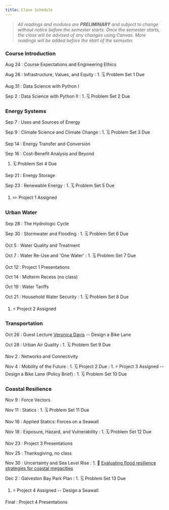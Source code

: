 ```yaml
---
title: Class Schedule
---
```


> *All readings and modules are **PRELIMINARY** and subject to change without notice before the semester starts. Once the semester starts, the class will be advised of any changes using Canvas. More readings will be added before the start of the semseter.*

### Course Introduction

Aug 24
: Course Expectations and Engineering Ethics

Aug 26
: Infrastructure, Values, and Equity
: 1. 🗓 Problem Set 1 Due

Aug 31
: Data Science with Python I

Sep 2
: Data Science with Python II
: 1. 🗓 Problem Set 2 Due

### Energy Systems

Sep 7
: Uses and Sources of Energy

Sep 9
: Climate Science and Climate Change
: 1. 🗓 Problem Set 3 Due

Sep 14
: Energy Transfer and Conversion

Sep 16
: Cost-Benefit Analysis and Beyond
  1. 🗓 Problem Set 4 Due

Sep 21
: Energy Storage

Sep 23
: Renewable Energy
: 1. 🗓 Problem Set 5 Due
  1. ✏️ Project 1 Assigned

### Urban Water

Sep 28
: The Hydrologic Cycle

Sep 30
: Stormwater and Flooding
: 1. 🗓 Problem Set 6 Due

Oct 5
: Water Quality and Treatment

Oct 7
: Water Re-Use and 'One Water'
: 1. 🗓 Problem Set 7 Due

Oct 12
: Project 1 Presentations

Oct 14
: Midterm Recess (no class)

Oct 19
: Water Tariffs

Oct 21
: Household Water Security
: 1. 🗓 Problem Set 8 Due
  1. ⚡️ Project 2 Assigned

### Transportation

Oct 26
: Guest Lecture [Veronica Davis](https://www.linkedin.com/in/veronicaodavis/) -- Design a Bike Lane

Oct 28
: Urban Air Quality
: 1. 🗓 Problem Set 9 Due

Nov 2
: Networks and Connectivity

Nov 4
: Mobility of the Future
: 1. 🗓 Project 2 Due
: 1. ⚡️ Project 3 Assigned -- Design a Bike Lane (Policy Brief)
: 1. 🗓 Problem Set 10 Due

### Coastal Resilience

Nov 9
: Force Vectors

Nov 11
: Statics
: 1. 🗓 Problem Set 11 Due

Nov 16
: Applied Statics: Forces on a Seawall

Nov 18
: Exposure, Hazard, and Vulnerability
: 1. 🗓 Problem Set 12 Due

Nov 23
: Project 3 Presentations

Nov 25
: Thanksgiving, no class

Nov 30
: Uncertainty and Sea Level Rise
: 1. 📰 [Evaluating flood resilience strategies for coastal megacities](https://doi.org/10.1126/science.1248222)

Dec 2
: Galveston Bay Park Plan
: 1. 🗓 Problem Set 13 Due
  1. ⚡️ Project 4 Assigned -- Design a Seawall

Final
: Project 4 Presentations
